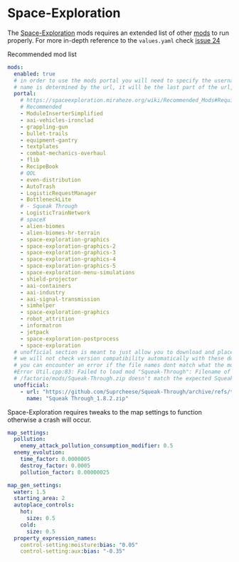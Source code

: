 # Space-Exploration

The [Space-Exploration](https://mods.factorio.com/mod/space-exploration) mods requires an extended list of other [mods](https://spaceexploration.miraheze.org/wiki/Recommended_Mods#Required_Dependencies) to run properly. For more in-depth reference to the `values.yaml` check [issue 24](https://github.com/SQLJames/factorio-server-charts/issues/24)

Recommended mod list

```yaml
mods:
  enabled: true
  # in order to use the mods portal you will need to specify the username and token in the server_settings.
  # name is determined by the url, it will be the last part of the url, not the title of the mod.
  portal:
    # https://spaceexploration.miraheze.org/wiki/Recommended_Mods#Required_Dependencies
    # Recommended
    - ModuleInserterSimplified
    - aai-vehicles-ironclad
    - grappling-gun
    - bullet-trails
    - equipment-gantry
    - textplates
    - combat-mechanics-overhaul
    - flib
    - RecipeBook
    # QOL
    - even-distribution
    - AutoTrash
    - LogisticRequestManager
    - BottleneckLite
    # - Squeak Through
    - LogisticTrainNetwork
    # spaceX
    - alien-biomes
    - alien-biomes-hr-terrain
    - space-exploration-graphics
    - space-exploration-graphics-2
    - space-exploration-graphics-3
    - space-exploration-graphics-4
    - space-exploration-graphics-5
    - space-exploration-menu-simulations
    - shield-projector
    - aai-containers
    - aai-industry
    - aai-signal-transmission
    - simhelper
    - space-exploration-graphics
    - robot_attrition
    - informatron
    - jetpack
    - space-exploration-postprocess
    - space-exploration
  # unofficial section is meant to just allow you to download and place folders into the mods folder.
  # we will not check version compatibility automatically with these downloads.
  # you can encounter an error if the file names dont match what the mod is expecting for example
  #Error Util.cpp:83: Failed to load mod "Squeak-Through": Filename of mod
  # /factorio/mods/Squeak-Through.zip doesn't match the expected Squeak Through_1.8.2.zip (case sensitive!)
  unofficial:
    - url: "https://github.com/Suprcheese/Squeak-Through/archive/refs/tags/1.8.2.zip"
      name: "Squeak Through_1.8.2.zip"
```

Space-Exploration requires tweaks to the map settings to function otherwise a crash will occur.

```yaml
map_settings:
  pollution:
    enemy_attack_pollution_consumption_modifier: 0.5
  enemy_evolution:
    time_factor: 0.0000005
    destroy_factor: 0.0005
    pollution_factor: 0.00000025

map_gen_settings:
  water: 1.5
  starting_area: 2
  autoplace_controls:
    hot:
      size: 0.5
    cold:
      size: 0.5
  property_expression_names:
    control-setting:moisture:bias: "0.05"
    control-setting:aux:bias: "-0.35"
```
